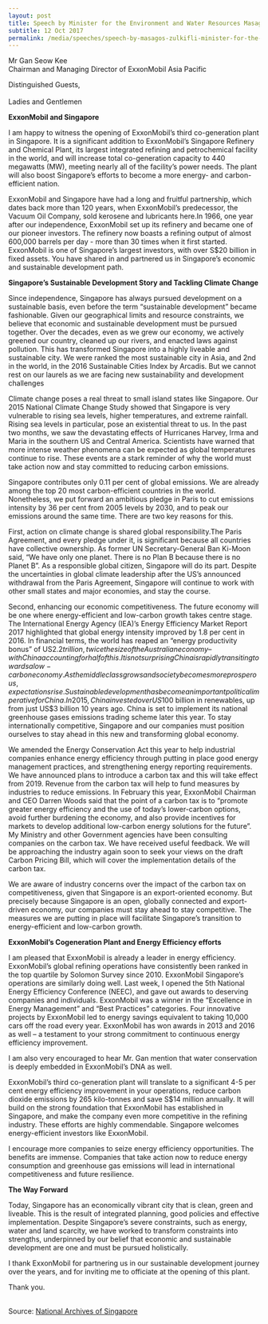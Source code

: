```yaml
---
layout: post
title: Speech by Minister for the Environment and Water Resources Masagos Zulkifli at the Exxonmobil Jurong Cogeneration Plant Opening Ceremony
subtitle: 12 Oct 2017
permalink: /media/speeches/speech-by-masagos-zulkifli-minister-for-the-environment-and-water-resources-at-the-exxonmobil-jurong-cogeneration-plant-opening-ceremony-12-october-2017
---
```


Mr Gan Seow Kee
<br>Chairman and Managing Director of ExxonMobil Asia Pacific

Distinguished Guests, 
<br><br>Ladies and Gentlemen

**ExxonMobil and Singapore**

I am happy to witness the opening of ExxonMobil’s third co-generation plant in Singapore. It is a significant addition to ExxonMobil’s Singapore Refinery and Chemical Plant, its largest integrated refining and petrochemical facility in the world, and will increase total co-generation capacity to 440 megawatts (MW), meeting nearly all of the facility’s power needs. The plant will also boost Singapore’s efforts to become a more energy- and carbon-efficient nation.

ExxonMobil and Singapore have had a long and fruitful partnership, which dates back more than 120 years, when ExxonMobil’s predecessor, the Vacuum Oil Company, sold kerosene and lubricants here.In 1966, one year after our independence, ExxonMobil set up its refinery and became one of our pioneer investors. The refinery now boasts a refining output of almost 600,000 barrels per day - more than 30 times when it first started. ExxonMobil is one of Singapore’s largest investors, with over S$20 billion in fixed assets. You have shared in and partnered us in Singapore’s economic and sustainable development path.

**Singapore’s Sustainable Development Story and Tackling Climate Change**

Since independence, Singapore has always pursued development on a sustainable basis, even before the term “sustainable development” became fashionable. Given our geographical limits and resource constraints, we believe that economic and sustainable development must be pursued together. Over the decades, even as we grew our economy, we actively greened our country, cleaned up our rivers, and enacted laws against pollution. This has transformed Singapore into a highly liveable and sustainable city.  We were ranked the most sustainable city in Asia, and 2nd in the world, in the 2016 Sustainable Cities Index by Arcadis.  But we cannot rest on our laurels as we are facing new sustainability and development challenges 

Climate change poses a real threat to small island states like Singapore. Our 2015 National Climate Change Study showed that Singapore is very vulnerable to rising sea levels, higher temperatures, and extreme rainfall. Rising sea levels in particular, pose an existential threat to us. In the past two months, we saw the devastating effects of Hurricanes Harvey, Irma and Maria in the southern US and Central America. Scientists have warned that more intense weather phenomena can be expected as global temperatures continue to rise. These events are a stark reminder of why the world must take action now and stay committed to reducing carbon emissions.

Singapore contributes only 0.11 per cent of global emissions. We are already among the top 20 most carbon-efficient countries in the world. Nonetheless, we put forward an ambitious pledge in Paris to cut emissions intensity by 36 per cent from 2005 levels by 2030, and to peak our emissions around the same time. There are two key reasons for this.

First, action on climate change is shared global responsibility.The Paris Agreement, and every pledge under it, is significant because all countries have collective ownership. As former UN Secretary-General Ban Ki-Moon said, “We have only one planet. There is no Plan B because there is no Planet B”. As a responsible global citizen, Singapore will do its part. Despite the uncertainties in global climate leadership after the US’s announced withdrawal from the Paris Agreement, Singapore will continue to work with other small states and major economies, and stay the course.

Second, enhancing our economic competitiveness. The future economy will be one where energy-efficient and low-carbon growth takes centre stage. The International Energy Agency (IEA)’s Energy Efficiency Market Report 2017 highlighted that global energy intensity improved by 1.8 per cent in 2016. In financial terms, the world has reaped an “energy productivity bonus” of US$2.2 trillion, twice the size of the Australian economy – with China accounting for half of this. It is not surprising China is rapidly transiting towards a low-carbon economy. As the middle class grows and society becomes more prosperous, expectations rise. Sustainable development has become an important political imperative for China. In 2015, China invested over US$100 billion in renewables, up from just US$3 billion 10 years ago. China is set to implement its national greenhouse gases emissions trading scheme later this year. To stay internationally competitive, Singapore and our companies must position ourselves to stay ahead in this new and transforming global economy.

We amended the Energy Conservation Act this year to help industrial companies enhance energy efficiency through putting in place good energy management practices, and strengthening energy reporting requirements. We have announced plans to introduce a carbon tax and this will take effect from 2019. Revenue from the carbon tax will help to fund measures by industries to reduce emissions. In February this year, ExxonMobil Chairman and CEO Darren Woods said that the point of a carbon tax is to “promote greater energy efficiency and the use of today’s lower-carbon options, avoid further burdening the economy, and also provide incentives for markets to develop additional low-carbon energy solutions for the future”. My Ministry and other Government agencies have been consulting companies on the carbon tax. We have received useful feedback. We will be approaching the industry again soon to seek your views on the draft Carbon Pricing Bill, which will cover the implementation details of the carbon tax.

We are aware of industry concerns over the impact of the carbon tax on competitiveness, given that Singapore is an export-oriented economy. But precisely because Singapore is an open, globally connected and export-driven economy, our companies must stay ahead to stay competitive. The measures we are putting in place will facilitate Singapore’s transition to energy-efficient and low-carbon growth.

**ExxonMobil’s Cogeneration Plant and Energy Efficiency efforts**

I am pleased that ExxonMobil is already a leader in energy efficiency. ExxonMobil’s global refining operations have consistently been ranked in the top quartile by Solomon Survey since 2010. ExxonMobil Singapore’s operations are similarly doing well. Last week, I opened the 5th National Energy Efficiency Conference (NEEC), and gave out awards to deserving companies and individuals. ExxonMobil was a winner in the “Excellence in Energy Management” and “Best Practices” categories. Four innovative projects by ExxonMobil led to energy savings equivalent to taking 10,000 cars off the road every year. ExxonMobil has won awards in 2013 and 2016 as well – a testament to your strong commitment to continuous energy efficiency improvement.

I am also very encouraged to hear Mr. Gan mention that water conservation is deeply embedded in ExxonMobil’s DNA as well.

ExxonMobil’s third co-generation plant will translate to a significant 4-5 per cent energy efficiency improvement in your operations, reduce carbon dioxide emissions by 265 kilo-tonnes and save S$14 million annually. It will build on the strong foundation that ExxonMobil has established in Singapore, and make the company even more competitive in the refining industry. These efforts are highly commendable. Singapore welcomes energy-efficient investors like ExxonMobil.

I encourage more companies to seize energy efficiency opportunities. The benefits are immense. Companies that take action now to reduce energy consumption and greenhouse gas emissions will lead in international competitiveness and future resilience.

**The Way Forward**

Today, Singapore has an economically vibrant city that is clean, green and liveable. This is the result of integrated planning, good policies and effective implementation. Despite Singapore’s severe constraints, such as energy, water and land scarcity, we have worked to transform constraints into strengths, underpinned by our belief that economic and sustainable development are one and must be pursued holistically.

I thank ExxonMobil for partnering us in our sustainable development journey over the years, and for inviting me to officiate at the opening of this plant.

Thank you.
<br><br>

Source: [National Archives of Singapore](https://www.nas.gov.sg/archivesonline/data/pdfdoc/MSE_20171012001.pdf)
